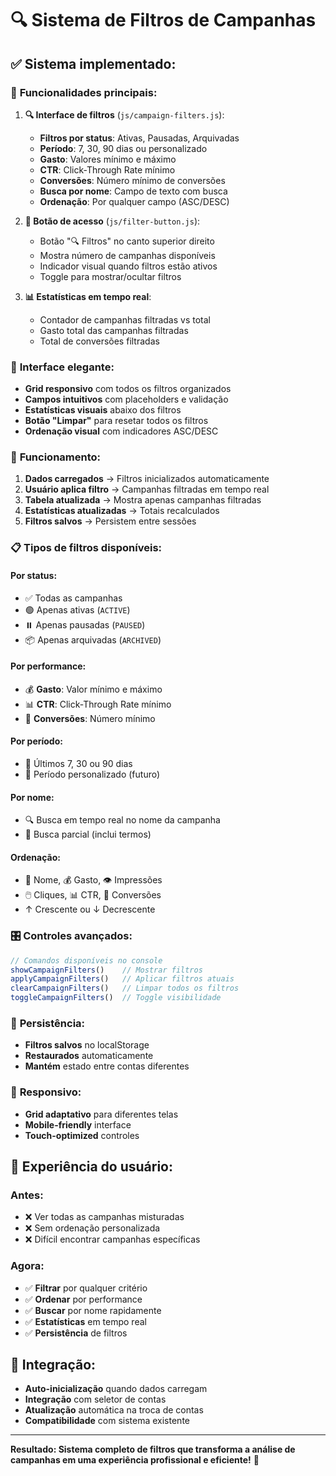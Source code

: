 # 🔍 Sistema de Filtros de Campanhas

## ✅ **Sistema implementado:**

### 🎯 **Funcionalidades principais:**

1. **🔍 Interface de filtros** (`js/campaign-filters.js`):
   - **Filtros por status**: Ativas, Pausadas, Arquivadas
   - **Período**: 7, 30, 90 dias ou personalizado
   - **Gasto**: Valores mínimo e máximo
   - **CTR**: Click-Through Rate mínimo
   - **Conversões**: Número mínimo de conversões
   - **Busca por nome**: Campo de texto com busca
   - **Ordenação**: Por qualquer campo (ASC/DESC)

2. **🔘 Botão de acesso** (`js/filter-button.js`):
   - Botão "🔍 Filtros" no canto superior direito
   - Mostra número de campanhas disponíveis
   - Indicador visual quando filtros estão ativos
   - Toggle para mostrar/ocultar filtros

3. **📊 Estatísticas em tempo real**:
   - Contador de campanhas filtradas vs total
   - Gasto total das campanhas filtradas
   - Total de conversões filtradas

### 🎨 **Interface elegante:**

- **Grid responsivo** com todos os filtros organizados
- **Campos intuitivos** com placeholders e validação
- **Estatísticas visuais** abaixo dos filtros
- **Botão "Limpar"** para resetar todos os filtros
- **Ordenação visual** com indicadores ASC/DESC

### 🔄 **Funcionamento:**

1. **Dados carregados** → Filtros inicializados automaticamente
2. **Usuário aplica filtro** → Campanhas filtradas em tempo real
3. **Tabela atualizada** → Mostra apenas campanhas filtradas
4. **Estatísticas atualizadas** → Totais recalculados
5. **Filtros salvos** → Persistem entre sessões

### 📋 **Tipos de filtros disponíveis:**

#### **Por status:**
- ✅ Todas as campanhas
- 🟢 Apenas ativas (`ACTIVE`)
- ⏸️ Apenas pausadas (`PAUSED`)
- 📦 Apenas arquivadas (`ARCHIVED`)

#### **Por performance:**
- 💰 **Gasto**: Valor mínimo e máximo
- 📊 **CTR**: Click-Through Rate mínimo
- 🎯 **Conversões**: Número mínimo

#### **Por período:**
- 📅 Últimos 7, 30 ou 90 dias
- 📆 Período personalizado (futuro)

#### **Por nome:**
- 🔍 Busca em tempo real no nome da campanha
- 📝 Busca parcial (inclui termos)

#### **Ordenação:**
- 📝 Nome, 💰 Gasto, 👁️ Impressões
- 🖱️ Cliques, 📊 CTR, 🎯 Conversões
- ↑ Crescente ou ↓ Decrescente

### 🎛️ **Controles avançados:**

```javascript
// Comandos disponíveis no console
showCampaignFilters()    // Mostrar filtros
applyCampaignFilters()   // Aplicar filtros atuais
clearCampaignFilters()   // Limpar todos os filtros
toggleCampaignFilters()  // Toggle visibilidade
```

### 💾 **Persistência:**
- **Filtros salvos** no localStorage
- **Restaurados** automaticamente
- **Mantém** estado entre contas diferentes

### 📱 **Responsivo:**
- **Grid adaptativo** para diferentes telas
- **Mobile-friendly** interface
- **Touch-optimized** controles

## 🎯 **Experiência do usuário:**

### **Antes:**
- ❌ Ver todas as campanhas misturadas
- ❌ Sem ordenação personalizada
- ❌ Difícil encontrar campanhas específicas

### **Agora:**
- ✅ **Filtrar** por qualquer critério
- ✅ **Ordenar** por performance
- ✅ **Buscar** por nome rapidamente
- ✅ **Estatísticas** em tempo real
- ✅ **Persistência** de filtros

## 🔄 **Integração:**

- **Auto-inicialização** quando dados carregam
- **Integração** com seletor de contas
- **Atualização** automática na troca de contas
- **Compatibilidade** com sistema existente

---

**Resultado: Sistema completo de filtros que transforma a análise de campanhas em uma experiência profissional e eficiente!** 🚀
